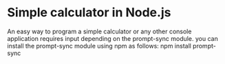 # Simple calculator in Node.js
An easy way to program a simple calculator or any other console application requires input depending on the prompt-sync module. you can install the prompt-sync module using npm as follows: npm install prompt-sync
